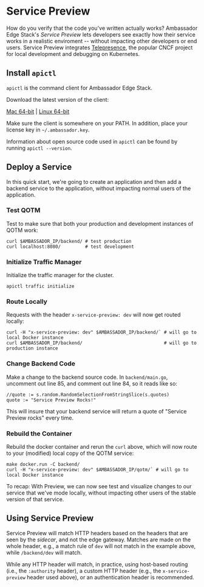 # Service Preview

How do you verify that the code you've written actually works? Ambassador Edge Stack's *Service Preview* lets developers see exactly how their service works in a realistic enviroment -- without impacting other developers or end users. Service Preview integrates [Telepresence](https://www.telepresence.io), the popular CNCF project for local development and debugging on Kubernetes.

## Install `apictl`

`apictl` is the command client for Ambassador Edge Stack.


Download the latest version of the client:

<a class="apictl-dl" href="https://s3.amazonaws.com/datawire-static-files/apictl/$aproVersion$/darwin/amd64/apictl">Mac 64-bit</a> |
<a class="apictl-linux-dl" href="https://s3.amazonaws.com/datawire-static-files/apictl/$aproVersion$/linux/amd64/apictl">Linux 64-bit</a>

Make sure the client is somewhere on your PATH. In addition, place your license key in `~/.ambassador.key`.

Information about open source code used in `apictl` can be found by running `apictl --version`.

## Deploy a Service

In this quick start, we're going to create an application and then add a backend service to the application, without impacting normal users of the application.

### Test QOTM

Test to make sure that both your production and development instances of QOTM work:

    curl $AMBASSADOR_IP/backend/ # test production
    curl localhost:8080/         # test development

### Initialize Traffic Manager

 Initialize the traffic manager for the cluster.

    apictl traffic initialize

### Route Locally

Requests with the header `x-service-preview: dev` will now get routed locally:

    curl -H "x-service-preview: dev" $AMBASSADOR_IP/backend/` # will go to local Docker instance
    curl $AMBASSADOR_IP/backend/                              # will go to production instance

### Change Backend Code

Make a change to the backend source code. In `backend/main.go`, uncomment out line 85, and comment out line 84, so it reads like so:

```golang
//quote := s.random.RandomSelectionFromStringSlice(s.quotes)
quote := "Service Preview Rocks!"
```

This will insure that your backend service will return a quote of "Service Preview rocks" every time.

### Rebuild the Container

Rebuild the docker container and rerun  the `curl` above, which will now route to your (modified) local copy of the QOTM service:

    make docker.run -C backend/
    curl -H "x-service-preview: dev" $AMBASSADOR_IP/qotm/` # will go to local Docker instance


To recap: With Preview, we can now see test and visualize changes to our service that we've mode locally, without impacting other users of the stable version of that service.

## Using Service Preview

Service Preview will match HTTP headers based on the headers that are seen by the *sidecar*, and not the edge gateway. Matches are made on the whole header, e.g., a match rule of `dev` will not match in the example above, while `/backend/dev` will match.

While any HTTP header will match, in practice, using host-based routing (i.e., the `:authority` header), a custom HTTP header (e.g., the `x-service-preview` header used above), or an authentication header is recommended.
